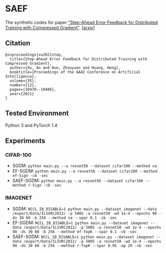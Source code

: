# SAEF
The synthetic codes for paper ["Step-Ahead Error Feedback for Distributed Training with Compressed Gradient"](https://ojs.aaai.org/index.php/AAAI/article/view/17254). [[arxiv](https://ojs.aaai.org/index.php/AAAI/article/view/17254)]

## Citation
```
@inproceedings{xu2021step,
  title={Step-Ahead Error Feedback for Distributed Training with Compressed Gradient},
  author={Xu, An and Huo, Zhouyuan and Huang, Heng},
  booktitle={Proceedings of the AAAI Conference on Artificial Intelligence},
  volume={35},
  number={12},
  pages={10478--10486},
  year={2021}
}
```

## Tested Environment

Python 3 and PyTorch 1.4

## Experiments

### CIFAR-100

+ SGDM: `python main.py --a resnet56 --dataset cifar100 --method va`
+ EF-SGDM: `python main.py --a resnet56 --dataset cifar100 --method ef-Sign -cb -sec`
+ SAEF-SGDM: `python main.py --a resnet56 --dataset cifar100 --method r-Sign -cb -sec`

### IMAGENET

+ SGDM: `NCCL_IB_DISABLE=1 python main.py --dataset imagenet --data /export/Data/ILSVRC2012/ -p 5005 -a resnet50 -wd 1e-4 --epochs 90 -ds 30 60 -b 256 --method va --spar 0.1 -cb -sec`
+ EF-SGDM: `NCCL_IB_DISABLE=1 python main.py --dataset imagenet --data /export/Data/ILSVRC2012/ -p 5005 -a resnet50 -wd 1e-4 --epochs 90 -ds 30 60 -b 256 --method ef-TopK --spar 0.1 -cb -sec`
+ SAEF-SGDM: `NCCL_IB_DISABLE=1 python main.py --dataset imagenet --data /export/Data/ILSVRC2012/ -p 5005 -a resnet50 -wd 1e-4 --epochs 90 -ds 30 60 -b 256 --method r-TopK --spar 0.05 -ap 20 -cb -sec`
